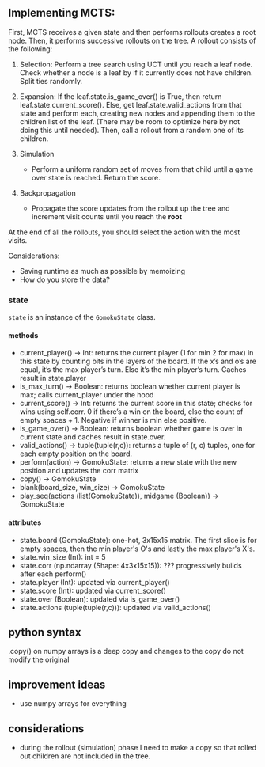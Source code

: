 ## Implementing MCTS:
First, MCTS receives a given state and then performs rollouts creates a root node.
Then, it performs successive rollouts on the tree.
A rollout consists of the following:
1. Selection: Perform a tree search using UCT until you reach a leaf node. Check whether a node is a leaf by if it currently does not have children. Split ties randomly.

2. Expansion: 
If the leaf.state.is_game_over() is True, then return leaf.state.current_score(). Else, get leaf.state.valid_actions from that state and perform each, creating new nodes and appending them to the children list of the leaf. (There may be room to optimize here by not doing this until needed). Then, call a rollout from a random one of its children.

3. Simulation
    * Perform a uniform random set of moves from that child until a game over state is reached. Return the score.
2. Backpropagation
    * Propagate the score updates from the rollout up the tree and increment visit counts until you reach the **root**
 
At the end of all the rollouts, you should select the action with the most visits.

Considerations:
* Saving runtime as much as possible by memoizing
* How do you store the data?

### state
`state` is an instance of the `GomokuState` class.

#### methods
* current_player() -> Int: returns the current player (1 for min 2 for max) in this state by counting bits in the layers of the board. If the x’s and o’s are equal, it’s the max player’s turn. Else it’s the min player’s turn. Caches result in state.player
* is_max_turn() -> Boolean: returns boolean whether current player is max; calls current_player under the hood
* current_score() -> Int: returns the current score in this state; checks for wins using self.corr. 0 if there’s a win on the board, else the count of empty spaces + 1. Negative if winner is min else positive.
* is_game_over() -> Boolean: returns boolean whether game is over in current state and caches result in state.over.
* valid_actions() -> tuple(tuple(r,c)): returns a tuple of (r, c) tuples, one for each empty position on the board.
* perform(action) -> GomokuState: returns a new state with the new position and updates the corr matrix
* copy() -> GomokuState
* blank(board_size, win_size) -> GomokuState
* play_seq(actions (list(GomokuState)), midgame (Boolean)) -> GomokuState

#### attributes
* state.board (GomokuState): one-hot, 3x15x15 matrix. The first slice is for empty spaces, then the min player's O's and lastly the max player's X's.
* state.win_size (Int): int = 5
* state.corr (np.ndarray (Shape: 4x3x15x15)): ??? progressively builds after each perform()
* state.player (Int): updated via current_player()
* state.score (Int): updated via current_score()
* state.over (Boolean): updated via is_game_over()
* state.actions (tuple(tuple(r,c))): updated via valid_actions()


## python syntax
.copy() on numpy arrays is a deep copy and changes to the copy do not modify the original

## improvement ideas
* use numpy arrays for everything


## considerations
* during the rollout (simulation) phase I need to make a copy so that rolled out children are not included in the tree.